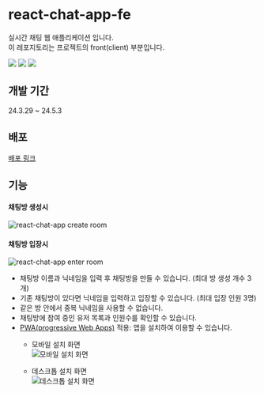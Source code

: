 # react-chat-app-fe

실시간 채팅 웹 애플리케이션 입니다.\
이 레포지토리는 프로젝트의 front(client) 부분입니다.

<p style="display=flex">
  <img src="https://img.shields.io/badge/node.js%20-v18.3.0%20-5FA04E?style=flat-square" />
  <img src="https://img.shields.io/badge/react%20-v18.3.1%20-61DAFB?style=flat-square" />
  <img src="https://img.shields.io/badge/socket.io%20-v4.7.5%20-010101?style=flat-square" />
</p>

## 개발 기간
24.3.29 ~ 24.5.3

## 배포
[배포 링크](https://heosuyeon.github.io/react-chat-app-fe/)

## 기능
#### 채팅방 생성시
![react-chat-app create room](https://github.com/heosuyeon/react-chat-app-fe/assets/91523662/c8edb264-17d4-4c24-b9f1-b1decfe5e893)

#### 채팅방 입장시
![react-chat-app enter room](https://github.com/heosuyeon/react-chat-app-fe/assets/91523662/18f37d92-a265-437d-b548-b31135dd4f6d)

- 채팅방 이름과 닉네임을 입력 후 채팅방을 만들 수 있습니다. (최대 방 생성 개수 3개)
- 기존 채팅방이 있다면 닉네임을 입력하고 입장할 수 있습니다. (최대 입장 인원 3명)
- 같은 방 안에서 중복 닉네임을 사용할 수 없습니다. 
- 채팅방에 참여 중인 유저 목록과 인원수를 확인할 수 있습니다.
- [PWA(progressive Web Apps)](https://developer.mozilla.org/en-US/docs/Web/Progressive_web_apps)  적용: 앱을 설치하여 이용할 수 있습니다.
  - 모바일 설치 화면\
![모바일 설치 화면](https://github.com/heosuyeon/react-chat-app-fe/assets/91523662/4ece9b23-4ef2-4f8c-a43c-063932d41e51)

  - 데스크톱 설치 화면\
![데스크톱 설치 화면](https://github.com/heosuyeon/react-chat-app-fe/assets/91523662/efbe72d7-7563-4302-a7b1-5f7c82208eff)
